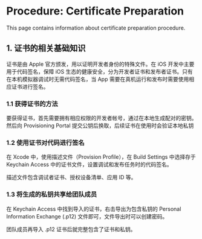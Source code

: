 # Procedure: Certificate Preparation

This page contains information about certificate preparation procedure.


## 1. 证书的相关基础知识

证书是由 Apple 官方颁发，用以证明开发者身份的特殊文件。在 iOS 开发中主要用于代码签名，保障 iOS 生态的健康安全，分为开发者证书和发布者证书。只有在本机模拟器调试时无需代码签名，当 App 需要在真机运行和发布时需要使用相应证书进行签名。


### 1.1 获得证书的方法

要获得证书，首先需要拥有相应权限的开发者帐号，通过在本地生成配对的密钥。然后向 Provisioning Portal 提交公钥后换取，后续证书在使用时会验证本地私钥


### 1.2 使用证书对代码进行签名

在 Xcode 中，使用描述文件（Provision Profile），在 Build Settings 中选择存于 Keychain Access 中的证书文件，设置调试和发布任务时的代码签名。

描述文件包含调试者证书、授权设备清单、应用 ID 等。


### 1.3 将生成的私钥共享给团队成员

在 Keychain Access 中找到导入的证书，右击导出为包含私钥的 Personal Information Exchange (.p12) 文件即可，文件导出时可以创建密码。

团队成员再导入 .p12 证书后就完整包含了证书和私钥。






